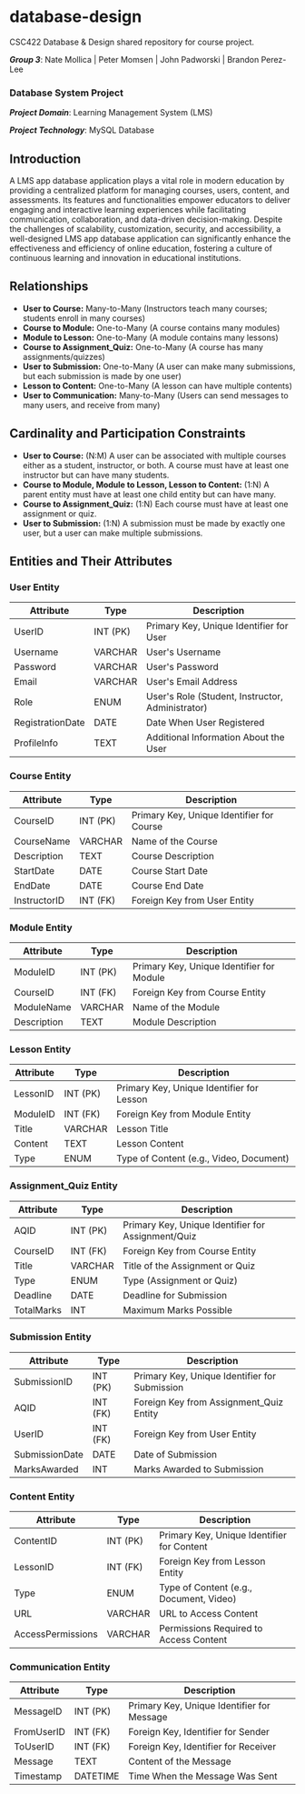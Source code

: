 # database-design

CSC422 Database &amp; Design shared repository for course project.

**_Group 3_**: Nate Mollica | Peter Momsen | John Padworski | Brandon Perez-Lee

### Database System Project

**_Project Domain_**: Learning Management System (LMS)

**_Project Technology_**: MySQL Database

## Introduction

A LMS app database application plays a vital role in modern education by providing a centralized
platform for managing courses, users, content, and assessments. Its features and functionalities
empower educators to deliver engaging and interactive learning experiences while facilitating
communication, collaboration, and data-driven decision-making. Despite the challenges of
scalability, customization, security, and accessibility, a well-designed LMS app database
application can significantly enhance the effectiveness and efficiency of online education,
fostering a culture of continuous learning and innovation in educational institutions.

## Relationships

* **User to Course:** Many-to-Many (Instructors teach many courses; students enroll in many courses)
* **Course to Module:** One-to-Many (A course contains many modules)
* **Module to Lesson:** One-to-Many (A module contains many lessons)
* **Course to Assignment_Quiz:** One-to-Many (A course has many assignments/quizzes)
* **User to Submission:** One-to-Many (A user can make many submissions, but each submission is made by one user)
* **Lesson to Content:** One-to-Many (A lesson can have multiple contents)
* **User to Communication:** Many-to-Many (Users can send messages to many users, and receive from many)


## Cardinality and Participation Constraints
* **User to Course:** (N:M) A user can be associated with multiple courses either as a student, instructor, or both. A course must have at least one instructor but can have many students.
* **Course to Module, Module to Lesson, Lesson to Content:** (1:N) A parent entity must have at least one child entity but can have many.
* **Course to Assignment_Quiz:** (1:N) Each course must have at least one assignment or quiz.
* **User to Submission:** (1:N) A submission must be made by exactly one user, but a user can make multiple submissions.

## Entities and Their Attributes

### User Entity

| Attribute        | Type     | Description                                      |
|------------------|----------|--------------------------------------------------|
| UserID           | INT (PK) | Primary Key, Unique Identifier for User          |
| Username         | VARCHAR  | User's Username                                  |
| Password         | VARCHAR  | User's Password                                  |
| Email            | VARCHAR  | User's Email Address                             |
| Role             | ENUM     | User's Role (Student, Instructor, Administrator) |
| RegistrationDate | DATE     | Date When User Registered                        |
| ProfileInfo      | TEXT     | Additional Information About the User            |

### Course Entity

| Attribute    | Type     | Description                               |
|--------------|----------|-------------------------------------------|
| CourseID     | INT (PK) | Primary Key, Unique Identifier for Course |
| CourseName   | VARCHAR  | Name of the Course                        |
| Description  | TEXT     | Course Description                        |
| StartDate    | DATE     | Course Start Date                         |
| EndDate      | DATE     | Course End Date                           |
| InstructorID | INT (FK) | Foreign Key from User Entity              |

### Module Entity

| Attribute   | Type     | Description                               |
|-------------|----------|-------------------------------------------|
| ModuleID    | INT (PK) | Primary Key, Unique Identifier for Module |
| CourseID    | INT (FK) | Foreign Key from Course Entity            |
| ModuleName  | VARCHAR  | Name of the Module                        |
| Description | TEXT     | Module Description                        |

### Lesson Entity

| Attribute | Type     | Description                               |
|-----------|----------|-------------------------------------------|
| LessonID  | INT (PK) | Primary Key, Unique Identifier for Lesson |
| ModuleID  | INT (FK) | Foreign Key from Module Entity            |
| Title     | VARCHAR  | Lesson Title                              |
| Content   | TEXT     | Lesson Content                            |
| Type      | ENUM     | Type of Content (e.g., Video, Document)   |

### Assignment_Quiz Entity

| Attribute  | Type     | Description                                        |
|------------|----------|----------------------------------------------------|
| AQID       | INT (PK) | Primary Key, Unique Identifier for Assignment/Quiz |
| CourseID   | INT (FK) | Foreign Key from Course Entity                     |
| Title      | VARCHAR  | Title of the Assignment or Quiz                    |
| Type       | ENUM     | Type (Assignment or Quiz)                          |
| Deadline   | DATE     | Deadline for Submission                            |
| TotalMarks | INT      | Maximum Marks Possible                             |

### Submission Entity

| Attribute      | Type     | Description                                   |
|----------------|----------|-----------------------------------------------|
| SubmissionID   | INT (PK) | Primary Key, Unique Identifier for Submission |
| AQID           | INT (FK) | Foreign Key from Assignment_Quiz Entity       |
| UserID         | INT (FK) | Foreign Key from User Entity                  |
| SubmissionDate | DATE     | Date of Submission                            |
| MarksAwarded   | INT      | Marks Awarded to Submission                   |

### Content Entity

| Attribute         | Type     | Description                                |
|-------------------|----------|--------------------------------------------|
| ContentID         | INT (PK) | Primary Key, Unique Identifier for Content |
| LessonID          | INT (FK) | Foreign Key from Lesson Entity             |
| Type              | ENUM     | Type of Content (e.g., Document, Video)    |
| URL               | VARCHAR  | URL to Access Content                      |
| AccessPermissions | VARCHAR  | Permissions Required to Access Content     |

### Communication Entity

| Attribute  | Type     | Description                                |
|------------|----------|--------------------------------------------|
| MessageID  | INT (PK) | Primary Key, Unique Identifier for Message |
| FromUserID | INT (FK) | Foreign Key, Identifier for Sender         |
| ToUserID   | INT (FK) | Foreign Key, Identifier for Receiver       |
| Message    | TEXT     | Content of the Message                     |
| Timestamp  | DATETIME | Time When the Message Was Sent             |
